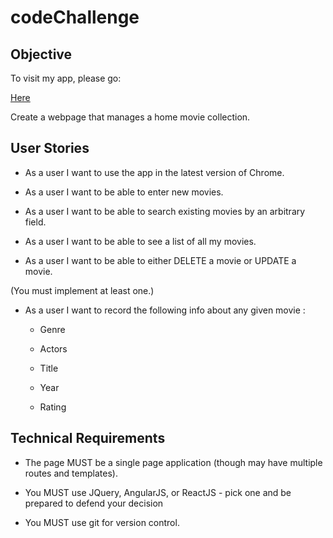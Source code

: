 # codeChallenge

## Objective

To visit my app, please go: 

<a href="https://obscure-lake-50234.herokuapp.com">Here</a>



Create a webpage that manages a home movie collection.



## User Stories



- As a user I want to use the app in the latest version of Chrome.

- As a user I want to be able to enter new movies.

- As a user I want to be able to search existing movies by an arbitrary field.

- As a user I want to be able to see a list of all my movies.

- As a user I want to be able to either DELETE a movie or UPDATE a movie.

 (You must implement at least one.)

- As a user I want to record the following info about any given movie :

   - Genre

   - Actors

   - Title

   - Year

   - Rating



## Technical Requirements



- The page MUST be a single page application (though may have multiple routes and templates).

- You MUST use JQuery, AngularJS, or ReactJS - pick one and be prepared to defend your decision

- You MUST use git for version control.